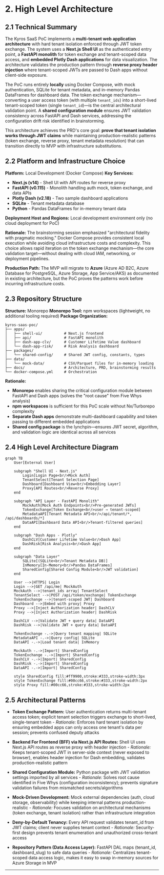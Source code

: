 # 2. High Level Architecture

## 2.1 Technical Summary

The Kyros SaaS PoC implements a **multi-tenant web application architecture** with hard tenant isolation enforced through JWT token exchange. The system uses a **Next.js Shell UI** as the authenticated entry point, a **FastAPI monolith** for token exchange and tenant-scoped data access, and **embedded Plotly Dash applications** for data visualization. The architecture validates the production pattern through **reverse proxy header injection** where tenant-scoped JWTs are passed to Dash apps without client-side exposure.

The PoC runs entirely **locally** using Docker Compose, with mock authentication, SQLite for tenant metadata, and in-memory Pandas DataFrames for dashboard data. The token exchange mechanism—converting a user access token (with multiple `tenant_ids`) into a short-lived tenant-scoped token (single `tenant_id`)—is the central architectural validation point. A **shared configuration module** ensures JWT validation consistency across FastAPI and Dash services, addressing the configuration drift risk identified in brainstorming.

This architecture achieves the PRD's core goal: **prove that tenant isolation works through JWT claims** while maintaining production-realistic patterns (token exchange, reverse proxy, tenant metadata resolution) that can transition directly to MVP with infrastructure substitutions.

## 2.2 Platform and Infrastructure Choice

**Platform:** Local Development (Docker Compose)
**Key Services:**
- **Next.js (v14)** - Shell UI with API routes for reverse proxy
- **FastAPI (v0.115)** - Monolith handling auth mock, token exchange, and data APIs
- **Plotly Dash (v2.18)** - Two sample dashboard applications
- **SQLite** - Tenant metadata database
- **Python** - Pandas DataFrames for in-memory tenant data

**Deployment Host and Regions:** Local development environment only (no cloud deployment for PoC)

**Rationale:** The brainstorming session emphasized "architectural fidelity with pragmatic mocking." Docker Compose provides consistent local execution while avoiding cloud infrastructure costs and complexity. This choice allows rapid iteration on the token exchange mechanism—the core validation target—without dealing with cloud IAM, networking, or deployment pipelines.

**Production Path:** The MVP will migrate to **Azure** (Azure AD B2C, Azure Database for PostgreSQL, Azure Storage, App Service/AKS) as documented in existing architecture, but the PoC proves the patterns work before incurring infrastructure costs.

## 2.3 Repository Structure

**Structure:** Monorepo
**Monorepo Tool:** npm workspaces (lightweight, no additional tooling required)
**Package Organization:**

```
kyros-saas-poc/
├── apps/
│   ├── shell-ui/          # Next.js frontend
│   ├── api/               # FastAPI monolith
│   ├── dash-app-clv/      # Customer Lifetime Value dashboard
│   └── dash-app-risk/     # Risk Analysis dashboard
├── packages/
│   └── shared-config/     # Shared JWT config, constants, types
├── data/
│   └── mock-data/         # CSV/Parquet files for in-memory loading
├── docs/                  # Architecture, PRD, brainstorming results
└── docker-compose.yml     # Orchestration
```

**Rationale:**
- **Monorepo** enables sharing the critical configuration module between FastAPI and Dash apps (solves the "root cause" from Five Whys analysis)
- **npm workspaces** is sufficient for this PoC scale without Nx/Turborepo complexity
- **Separate Dash apps** demonstrate multi-dashboard capability and token passing to different embedded applications
- **Shared config package** is the lynchpin—ensures JWT secret, algorithm, and validation logic are identical across all services

## 2.4 High Level Architecture Diagram

```mermaid
graph TB
    User[External User]

    subgraph "Shell UI - Next.js"
        Login[Login Page<br/>Mock Auth]
        TenantSelect[Tenant Selection Page]
        Dashboard[Dashboard View<br/>Embedding Layer]
        Proxy[API Routes<br/>Reverse Proxy]
    end

    subgraph "API Layer - FastAPI Monolith"
        MockAuth[Mock Auth Endpoints<br/>Pre-generated JWTs]
        TokenExchange[Token Exchange<br/>user → tenant-scoped]
        MetadataAPI[Tenant Metadata API<br/>/api/tenant/*, /api/dashboards/*]
        DataAPI[Dashboard Data API<br/>Tenant-filtered queries]
    end

    subgraph "Dash Apps - Plotly"
        DashCLV[Customer Lifetime Value<br/>Dash App]
        DashRisk[Risk Analysis<br/>Dash App]
    end

    subgraph "Data Layer"
        SQLite[(SQLite<br/>Tenant Metadata DB)]
        InMemory[In-Memory<br/>Pandas DataFrames]
        SharedConfig[Shared Config Module<br/>JWT validation]
    end

    User -->|HTTPS| Login
    Login -->|GET /api/me| MockAuth
    MockAuth -->|tenant_ids array| TenantSelect
    TenantSelect -->|POST /api/token/exchange| TokenExchange
    TokenExchange -->|tenant-scoped JWT| Dashboard
    Dashboard -->|Embed with proxy| Proxy
    Proxy -->|Inject Authorization header| DashCLV
    Proxy -->|Inject Authorization header| DashRisk

    DashCLV -->|Validate JWT + query data| DataAPI
    DashRisk -->|Validate JWT + query data| DataAPI

    TokenExchange -.->|Query tenant mapping| SQLite
    MetadataAPI -.->|Query config| SQLite
    DataAPI -.->|Load tenant data| InMemory

    MockAuth -.->|Import| SharedConfig
    TokenExchange -.->|Import| SharedConfig
    DashCLV -.->|Import| SharedConfig
    DashRisk -.->|Import| SharedConfig
    DataAPI -.->|Import| SharedConfig

    style SharedConfig fill:#ff9900,stroke:#333,stroke-width:3px
    style TokenExchange fill:#00cc66,stroke:#333,stroke-width:2px
    style Proxy fill:#00cc66,stroke:#333,stroke-width:2px
```

## 2.5 Architectural Patterns

- **Token Exchange Pattern:** User authentication returns multi-tenant access token; explicit tenant selection triggers exchange to short-lived, single-tenant token - _Rationale:_ Enforces hard tenant isolation by ensuring embedded apps can only access one tenant's data per session; prevents confused deputy attacks

- **Backend For Frontend (BFF) via Next.js API Routes:** Shell UI uses Next.js API routes as reverse proxy with header injection - _Rationale:_ Keeps tenant-scoped JWT in server-side context (never exposed to browser), enables header injection for Dash embedding, validates production-realistic pattern

- **Shared Configuration Module:** Python package with JWT validation settings imported by all services - _Rationale:_ Solves root cause identified in Five Whys (configuration inconsistency); prevents signature validation failures from mismatched secrets/algorithms

- **Mock-Driven Development:** Mock external dependencies (auth, cloud storage, observability) while keeping internal patterns production-realistic - _Rationale:_ Focuses validation on architectural mechanisms (token exchange, tenant isolation) rather than infrastructure integration

- **Deny-by-Default Tenancy:** Every API request validates tenant_id from JWT claims; client never supplies tenant context - _Rationale:_ Security-first design prevents tenant enumeration and unauthorized cross-tenant access

- **Repository Pattern (Data Access Layer):** FastAPI DAL maps (tenant_id, dashboard_slug) to safe data queries - _Rationale:_ Centralizes tenant-scoped data access logic, makes it easy to swap in-memory sources for Azure Storage in MVP

---
